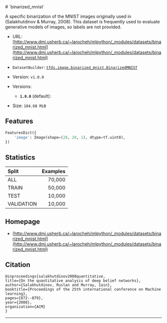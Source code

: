 <div itemscope itemtype="http://schema.org/Dataset">
  <div itemscope itemprop="includedInDataCatalog" itemtype="http://schema.org/DataCatalog">
    <meta itemprop="name" content="TensorFlow Datasets" />
  </div>
  <meta itemprop="name" content="binarized_mnist" />
  <meta itemprop="description" content="A specific binarization of the MNIST images originally used in&#10;(Salakhutdinov &amp; Murray, 2008). This dataset is frequently used to evaluate&#10;generative models of images, so labels are not provided.&#10;&#10;&#10;To use this dataset:&#10;&#10;```python&#10;import tensorflow_datasets as tfds&#10;&#10;ds = tfds.load(&#x27;binarized_mnist&#x27;, split=&#x27;train&#x27;)&#10;for ex in ds.take(4):&#10;  print(ex)&#10;```&#10;&#10;See [the guide](https://www.tensorflow.org/datasets/overview) for more&#10;informations on [tensorflow_datasets](https://www.tensorflow.org/datasets).&#10;&#10;" />
  <meta itemprop="url" content="https://www.tensorflow.org/datasets/catalog/binarized_mnist" />
  <meta itemprop="sameAs" content="http://www.dmi.usherb.ca/~larocheh/mlpython/_modules/datasets/binarized_mnist.html" />
  <meta itemprop="citation" content="@inproceedings{salakhutdinov2008quantitative,&#10;title={On the quantitative analysis of deep belief networks},&#10;author={Salakhutdinov, Ruslan and Murray, Iain},&#10;booktitle={Proceedings of the 25th international conference on Machine learning},&#10;pages={872--879},&#10;year={2008},&#10;organization={ACM}&#10;}&#10;" />
</div>
# `binarized_mnist`

A specific binarization of the MNIST images originally used in (Salakhutdinov &
Murray, 2008). This dataset is frequently used to evaluate generative models of
images, so labels are not provided.

*   URL:
    [http://www.dmi.usherb.ca/~larocheh/mlpython/_modules/datasets/binarized_mnist.html](http://www.dmi.usherb.ca/~larocheh/mlpython/_modules/datasets/binarized_mnist.html)
*   `DatasetBuilder`:
    [`tfds.image.binarized_mnist.BinarizedMNIST`](https://github.com/tensorflow/datasets/tree/master/tensorflow_datasets/image/binarized_mnist.py)
*   Version: `v1.0.0`
*   Versions:

    *   **`1.0.0`** (default):

*   Size: `104.68 MiB`

## Features
```python
FeaturesDict({
    'image': Image(shape=(28, 28, 1), dtype=tf.uint8),
})
```

## Statistics

Split      | Examples
:--------- | -------:
ALL        | 70,000
TRAIN      | 50,000
TEST       | 10,000
VALIDATION | 10,000

## Homepage

*   [http://www.dmi.usherb.ca/~larocheh/mlpython/_modules/datasets/binarized_mnist.html](http://www.dmi.usherb.ca/~larocheh/mlpython/_modules/datasets/binarized_mnist.html)

## Citation
```
@inproceedings{salakhutdinov2008quantitative,
title={On the quantitative analysis of deep belief networks},
author={Salakhutdinov, Ruslan and Murray, Iain},
booktitle={Proceedings of the 25th international conference on Machine learning},
pages={872--879},
year={2008},
organization={ACM}
}
```

--------------------------------------------------------------------------------
